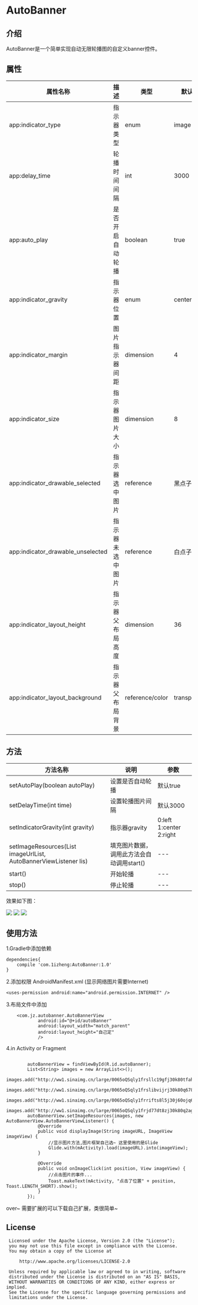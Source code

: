 # AutoBanner

## 介绍
AutoBanner是一个简单实现自动无限轮播图的自定义banner控件。

## 属性

| **属性名称** | **描述** | **类型** | **默认值** | **值** |
| --- | ---| --- | --- | --- |
| app:indicator_type | 指示器类型 | enum | image | image / number |
| app:delay_time | 轮播时间间隔 | int | 3000 | ms |
| app:auto_play | 是否开启自动轮播 | boolean | true | true / false |
| app:indicator_gravity | 指示器位置 | enum | center | left / center / right |
| app:indicator_margin | 图片指示器间距 | dimension | 4 | dp |
| app:indicator_size | 指示器图片大小 | dimension | 8 | dp |
| app:indicator_drawable_selected | 指示器选中图片 | reference | 黑点子 | - |
| app:indicator_drawable_unselected | 指示器未选中图片 | reference | 白点子 | - |
| app:indicator_layout_height | 指示器父布局高度 | dimension | 36 | dp |
| app:indicator_layout_background | 指示器父布局背景 | reference/color | transparent | - |

## 方法

| **方法名称** | **说明** | **参数** |
| --- | ---| --- |
| setAutoPlay(boolean autoPlay) | 设置是否自动轮播 | 默认true |
| setDelayTime(int time) | 设置轮播图片间隔 | 默认3000 |
| setIndicatorGravity(int gravity) | 指示器gravity | 0:left 1:center 2:right |
| setImageResources(List<String> imageUrlList, AutoBannerViewListener lis) | 填充图片数据，调用此方法会自动调用start() | --- |
| start() | 开始轮播 | --- |
| stop() | 停止轮播 | --- |

效果如下图：

![](./pic/banner1.jpg)
![](./pic/banner2.jpg)
![](./pic/banner3.jpg)

## 使用方法
1.Gradle中添加依赖

```
dependencies{
    compile 'com.1izheng:AutoBanner:1.0'
}
```
2.添加权限 AndroidManifest.xml (显示网络图片需要Internet)

```
<uses-permission android:name="android.permission.INTERNET" />
```

3.布局文件中添加

```
    <com.jz.autobanner.AutoBannerView
            android:id="@+id/autoBanner"
            android:layout_width="match_parent"
            android:layout_height="自己定"
            />
```

4.in Activity or Fragment

```

        autoBannerView = findViewById(R.id.autoBanner);
        List<String> images = new ArrayList<>();
        images.add("http://ww1.sinaimg.cn/large/0065oQSqly1frsllc19gfj30k80tfah5.jpg");
        images.add("http://ww1.sinaimg.cn/large/0065oQSqly1frslibvijrj30k80q678q.jpg");
        images.add("http://ww1.sinaimg.cn/large/0065oQSqly1frrifts8l5j30j60ojq6u.jpg");
        images.add("http://ww1.sinaimg.cn/large/0065oQSqly1frjd77dt8zj30k80q2aga.jpg");
        autoBannerView.setImageResources(images, new AutoBannerView.AutoBannerViewListener() {
            @Override
            public void displayImage(String imageURL, ImageView imageView) {
                //显示图片方法,图片框架自己选~ 这里使用的是Glide
                Glide.with(mActivity).load(imageURL).into(imageView);
            }

            @Override
            public void onImageClick(int position, View imageView) {
                //点击图片的事件...
                Toast.makeText(mActivity, "点击了位置" + position, Toast.LENGTH_SHORT).show();
            }
        });

```

over~ 需要扩展的可以下载自己扩展，类很简单~


## License



     Licensed under the Apache License, Version 2.0 (the "License");
     you may not use this file except in compliance with the License.
     You may obtain a copy of the License at

         http://www.apache.org/licenses/LICENSE-2.0

     Unless required by applicable law or agreed to in writing, software
     distributed under the License is distributed on an "AS IS" BASIS,
     WITHOUT WARRANTIES OR CONDITIONS OF ANY KIND, either express or implied.
     See the License for the specific language governing permissions and
     limitations under the License.



